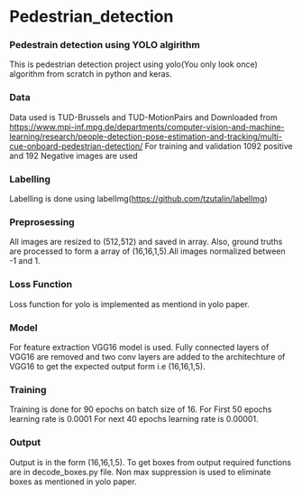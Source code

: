 # Pedestrian_detection

### Pedestrain detection using YOLO algirithm

This is pedestrian detection project using yolo(You only look once) algorithm from scratch in python and keras.

### Data

Data used is TUD-Brussels and TUD-MotionPairs and Downloaded from https://www.mpi-inf.mpg.de/departments/computer-vision-and-machine-learning/research/people-detection-pose-estimation-and-tracking/multi-cue-onboard-pedestrian-detection/
For training and validation 1092 positive and 192 Negative images are used

### Labelling
Labelling is done using labelImg(https://github.com/tzutalin/labelImg)

### Preprosessing
All images are resized to (512,512) and saved in array. Also, ground truths are processed to form a array of (16,16,1,5).All images normalized between -1 and 1.

### Loss Function
Loss function for yolo is implemented as mentiond in yolo paper.

### Model
For feature extraction VGG16 model is used. Fully connected layers of VGG16 are removed and two conv layers are added to the architechture of VGG16 to get the expected output form i.e (16,16,1,5).

### Training
Training is done for 90 epochs on batch size of 16.
For First 50 epochs learning rate is 0.0001
For next 40 epochs learning rate is 0.00001.

### Output
Output is in the form (16,16,1,5). To get boxes from output required functions are in decode_boxes.py file. Non max suppression is used to eliminate boxes as mentioned in yolo paper.

